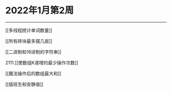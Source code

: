 # 2022年1月第2周

---

[[多线程统计单词数量]]

[[所有砖块最多摆几层]]

[[二进制和16进制的字符串]]

2111.[[使数组K递增的最少操作次数]]

[[魔法操作后的数组最大和]]

[[插班生和安静值]]